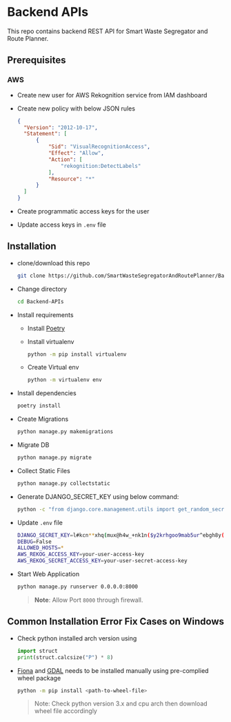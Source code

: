 # Backend APIs

This repo contains backend REST API for Smart Waste Segregator and Route Planner.

## Prerequisites

### AWS 

- Create new user for AWS Rekognition service from IAM dashboard

- Create new policy with below JSON rules

  ```json
  {
    "Version": "2012-10-17",
    "Statement": [
        {
            "Sid": "VisualRecognitionAccess",
            "Effect": "Allow",
            "Action": [
                "rekognition:DetectLabels"
            ],
            "Resource": "*"
        }
    ]
  }
  ```

- Create programmatic access keys for the user

- Update access keys in `.env` file

## Installation

- clone/download this repo

  ```bash
  git clone https://github.com/SmartWasteSegregatorAndRoutePlanner/Backend-APIs.git
  ```

- Change directory

  ```bash
  cd Backend-APIs
  ```

- Install requirements
  
  - Install [Poetry](https://python-poetry.org/docs/)
  
  - Install virtualenv
  
    ```bash
    python -m pip install virtualenv
    ```

  - Create Virtual env
  
    ```bash
    python -m virtualenv env
    ```

- Install dependencies

  ```bash
  poetry install
  ```

- Create Migrations

  ```bash
  python manage.py makemigrations
  ```

- Migrate DB

  ```bash
  python manage.py migrate
  ```
  
- Collect Static Files

  ```bash
  python manage.py collectstatic
  ```

- Generate DJANGO_SECRET_KEY using below command:

  ```bash
  python -c "from django.core.management.utils import get_random_secret_key; print(get_random_secret_key());"
  ```

- Update `.env` file

  ```bash
  DJANGO_SECRET_KEY=l#kcn**xhq(mux@h4w_+nk1n($y2krhgoo9mab5ur^ebgh8y(6
  DEBUG=False
  ALLOWED_HOSTS=*
  AWS_REKOG_ACCESS_KEY=your-user-access-key
  AWS_REKOG_SECRET_ACCESS_KEY=your-user-secret-access-key
  ```

- Start Web Application

  ```bash
  python manage.py runserver 0.0.0.0:8000
  ```

  > **Note**: Allow Port `8000` through firewall.

## Common Installation Error Fix Cases on Windows

- Check python installed arch version using

  ```python
  import struct
  print(struct.calcsize("P") * 8)
  ```

- [Fiona](https://www.lfd.uci.edu/~gohlke/pythonlibs/#fiona) and [GDAL](https://www.lfd.uci.edu/~gohlke/pythonlibs/#gdal) needs to be installed manually using pre-complied wheel package

  ```bash
  python -m pip install <path-to-wheel-file>
  ```

  > Note: Check python version 3.x and cpu arch then download wheel file accordingly
